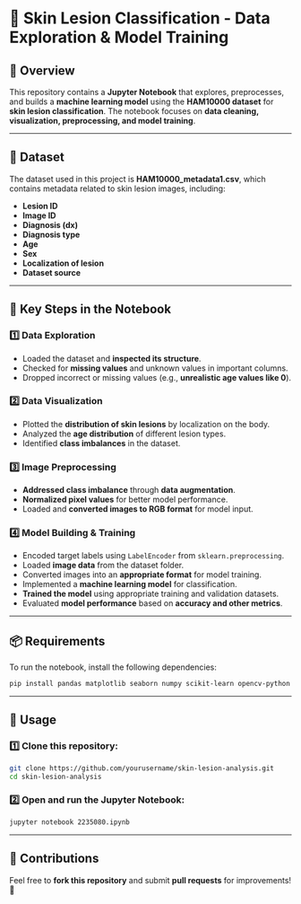 # 🏥 Skin Lesion Classification - Data Exploration & Model Training

## 📌 Overview
This repository contains a **Jupyter Notebook** that explores, preprocesses, and builds a **machine learning model** using the **HAM10000 dataset** for **skin lesion classification**. The notebook focuses on **data cleaning, visualization, preprocessing, and model training**.

---

## 📂 Dataset
The dataset used in this project is **HAM10000_metadata1.csv**, which contains metadata related to skin lesion images, including:

- **Lesion ID**
- **Image ID**
- **Diagnosis (dx)**
- **Diagnosis type**
- **Age**
- **Sex**
- **Localization of lesion**
- **Dataset source**

---

## 🔑 Key Steps in the Notebook

### 1️⃣ Data Exploration
- Loaded the dataset and **inspected its structure**.
- Checked for **missing values** and unknown values in important columns.
- Dropped incorrect or missing values (e.g., **unrealistic age values like 0**).

### 2️⃣ Data Visualization
- Plotted the **distribution of skin lesions** by localization on the body.
- Analyzed the **age distribution** of different lesion types.
- Identified **class imbalances** in the dataset.

### 3️⃣ Image Preprocessing
- **Addressed class imbalance** through **data augmentation**.
- **Normalized pixel values** for better model performance.
- Loaded and **converted images to RGB format** for model input.

### 4️⃣ Model Building & Training
- Encoded target labels using `LabelEncoder` from `sklearn.preprocessing`.
- Loaded **image data** from the dataset folder.
- Converted images into an **appropriate format** for model training.
- Implemented a **machine learning model** for classification.
- **Trained the model** using appropriate training and validation datasets.
- Evaluated **model performance** based on **accuracy and other metrics**.

---

## 📦 Requirements
To run the notebook, install the following dependencies:

```sh
pip install pandas matplotlib seaborn numpy scikit-learn opencv-python tensorflow keras
```

---

## 🚀 Usage

### 1️⃣ Clone this repository:
```sh
git clone https://github.com/yourusername/skin-lesion-analysis.git
cd skin-lesion-analysis
```

### 2️⃣ Open and run the Jupyter Notebook:
```sh
jupyter notebook 2235080.ipynb
```

---

## 🤝 Contributions
Feel free to **fork this repository** and submit **pull requests** for improvements! 🚀

